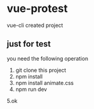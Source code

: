 # vue-protest
vue-cli created project
## just for test
you need the following operation 

1. git clone this project 
2. npm install 
3. npm install animate.css
4. npm run dev 

5.ok

